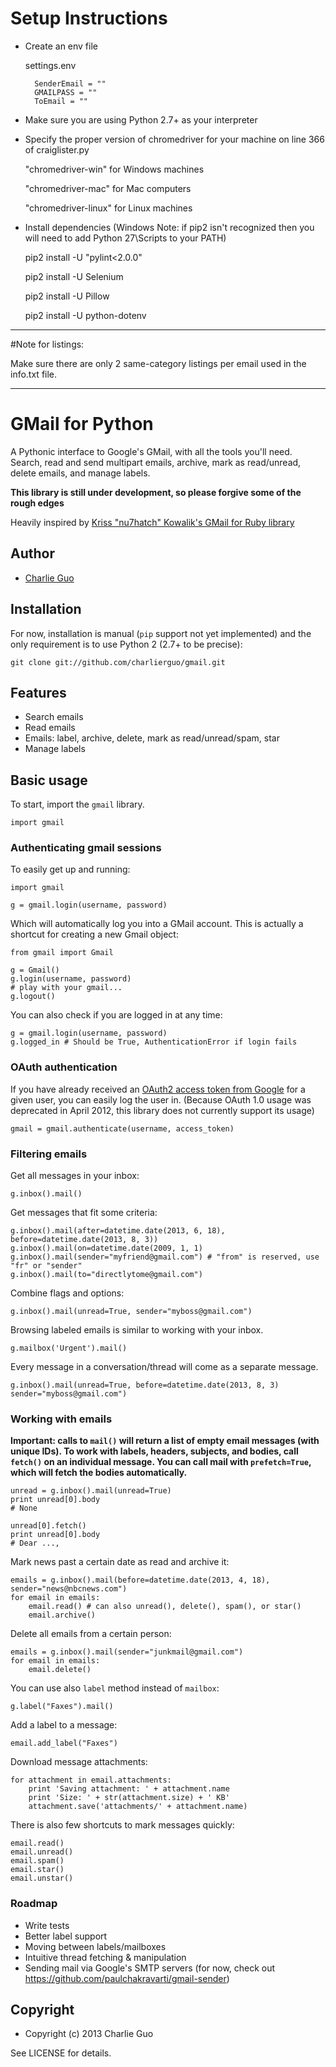 

# Setup Instructions




* Create an env file

    settings.env

        SenderEmail = ""
        GMAILPASS = ""
        ToEmail = ""


* Make sure you are using Python 2.7+ as your interpreter



* Specify the proper version of chromedriver for your machine on line 366 of craiglister.py

    "chromedriver-win" for Windows machines

    "chromedriver-mac" for Mac computers

    "chromedriver-linux" for Linux machines


* Install dependencies (Windows Note: if pip2 isn't recognized then you will need to add Python 27\Scripts to your PATH)

    pip2 install -U "pylint<2.0.0"

    pip2 install -U Selenium

    pip2 install -U Pillow

    pip2 install -U python-dotenv


---------------------------------------------------------------------------------------------------------------

#Note for listings:

Make sure there are only 2 same-category listings per email used in the info.txt file.


---------------------------------------------------------------------------------------------------------------


# GMail for Python

A Pythonic interface to Google's GMail, with all the tools you'll need. Search,
read and send multipart emails, archive, mark as read/unread, delete emails,
and manage labels.

__This library is still under development, so please forgive some of the rough edges__

Heavily inspired by [Kriss "nu7hatch" Kowalik's GMail for Ruby library](https://github.com/nu7hatch/gmail)

## Author

* [Charlie Guo](https://github.com/charlierguo)

## Installation

For now, installation is manual (`pip` support not yet implemented) and the only requirement is to use Python 2 (2.7+ to be precise):

    git clone git://github.com/charlierguo/gmail.git

## Features

* Search emails
* Read emails
* Emails: label, archive, delete, mark as read/unread/spam, star
* Manage labels

## Basic usage

To start, import the `gmail` library.

    import gmail

### Authenticating gmail sessions

To easily get up and running:

    import gmail

    g = gmail.login(username, password)

Which will automatically log you into a GMail account.
This is actually a shortcut for creating a new Gmail object:

    from gmail import Gmail

    g = Gmail()
    g.login(username, password)
    # play with your gmail...
    g.logout()

You can also check if you are logged in at any time:

    g = gmail.login(username, password)
    g.logged_in # Should be True, AuthenticationError if login fails

### OAuth authentication

If you have already received an [OAuth2 access token from Google](https://developers.google.com/accounts/docs/OAuth2) for a given user, you can easily log the user in. (Because OAuth 1.0 usage was deprecated in April 2012, this library does not currently support its usage)

    gmail = gmail.authenticate(username, access_token)

### Filtering emails

Get all messages in your inbox:

    g.inbox().mail()

Get messages that fit some criteria:

    g.inbox().mail(after=datetime.date(2013, 6, 18), before=datetime.date(2013, 8, 3))
    g.inbox().mail(on=datetime.date(2009, 1, 1)
    g.inbox().mail(sender="myfriend@gmail.com") # "from" is reserved, use "fr" or "sender"
    g.inbox().mail(to="directlytome@gmail.com")

Combine flags and options:

    g.inbox().mail(unread=True, sender="myboss@gmail.com")

Browsing labeled emails is similar to working with your inbox.

    g.mailbox('Urgent').mail()

Every message in a conversation/thread will come as a separate message.

    g.inbox().mail(unread=True, before=datetime.date(2013, 8, 3) sender="myboss@gmail.com")

### Working with emails

__Important: calls to `mail()` will return a list of empty email messages (with unique IDs). To work with labels, headers, subjects, and bodies, call `fetch()` on an individual message. You can call mail with `prefetch=True`, which will fetch the bodies automatically.__

    unread = g.inbox().mail(unread=True)
    print unread[0].body
    # None

    unread[0].fetch()
    print unread[0].body
    # Dear ...,

Mark news past a certain date as read and archive it:

    emails = g.inbox().mail(before=datetime.date(2013, 4, 18), sender="news@nbcnews.com")
    for email in emails:
        email.read() # can also unread(), delete(), spam(), or star()
        email.archive()

Delete all emails from a certain person:

    emails = g.inbox().mail(sender="junkmail@gmail.com")
    for email in emails:
        email.delete()

You can use also `label` method instead of `mailbox`:

    g.label("Faxes").mail()

Add a label to a message:

    email.add_label("Faxes")

Download message attachments:

    for attachment in email.attachments:
        print 'Saving attachment: ' + attachment.name
        print 'Size: ' + str(attachment.size) + ' KB'
        attachment.save('attachments/' + attachment.name)

There is also few shortcuts to mark messages quickly:

    email.read()
    email.unread()
    email.spam()
    email.star()
    email.unstar()

### Roadmap
* Write tests
* Better label support
* Moving between labels/mailboxes
* Intuitive thread fetching & manipulation
* Sending mail via Google's SMTP servers (for now, check out https://github.com/paulchakravarti/gmail-sender)

## Copyright

* Copyright (c) 2013 Charlie Guo

See LICENSE for details.
